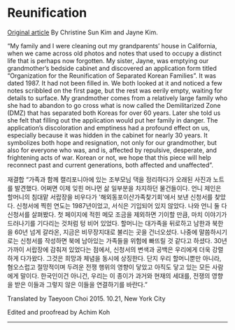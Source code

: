 # Reunification

[Original article](http://fineacts.co/christine-sun-kim) By Christine Sun Kim and Jayne Kim. 

“My family and I were cleaning out my grandparents’ house in California, when we came across old photos and notes that used to occupy a distinct life that is perhaps now forgotten. My sister, Jayne, was emptying our grandmother’s bedside cabinet and discovered an application form titled “Organization for the Reunification of Separated Korean Families”. It was dated 1987. It had not been filled in. We both looked at it and noticed a few notes scribbled on the first page, but the rest was eerily empty, waiting for details to surface. My grandmother comes from a relatively large family who she had to abandon to go cross what is now called the Demilitarized Zone (DMZ) that has separated both Koreas for over 60 years. Later she told us she felt that filling out the application would put her family in danger. The application’s discoloration and emptiness had a profound effect on us, especially because it was hidden in the cabinet for nearly 30 years. It symbolizes both hope and resignation, not only for our grandmother, but also for everyone who was, and is, affected by repulsive, desperate, and frightening acts of war. Korean or not, we hope that this piece will help reconnect past and current generations, both affected and unaffected”. 

재결합
“가족과 함께 캘리포니아에 있는 조부모님 댁을 정리하다가 오래된 사진과 노트를 발견했다. 어쩌면 이제 잊힌 머나먼 삶 일부분을 차지하던 물건들이다. 언니 제인은 할머니의 침대맡 서랍장을 비우다가 '해외동포이산가족찾기회'에서 보낸 신청서를 찾았다. 신청서에 찍힌 연도는 1987년이었고, 서식은 기입되어 있지 않았다. 나와 언니 둘 다 신청서를 살펴봤다. 첫 페이지에 적힌 메모 조금을 제외하면 기이할 만큼, 마치 이야기가 드러나기를 기다리는 것처럼 텅 비어 있었다. 할머니는 대가족을 뒤로하고 남한과 북한을 60년 넘게 갈라온, 지금은 비무장지대로 불리는 곳을 건너오셨다. 나중에 말씀하시기로는 신청서를 작성하면 북에 남아있는 가족들을 위험에 빠뜨릴 것 같다고 하셨다. 30년 가까이 서랍장에 감춰져 있었다는 점에서, 신청서의 변색과 공백은 우리에게 더욱 강렬하게 다가왔다. 그것은 희망과 체념을 동시에 상징한다. 단지 우리 할머니뿐만 아니라, 혐오스럽고 절망적이며 두려운 전쟁 행위의 영향이 닿았고 아직도 닿고 있는 모든 사람에게 말이다. 한국인이건 아니건, 우리는 이 종이가 과거와 현재의 세대를, 전쟁의 영향을 받은 이들과 그렇지 않은 이들을 연결하기를 바란다.”

Translated by Taeyoon Choi 
2015. 10.21, New York City 

Edited and proofread by Achim Koh
****